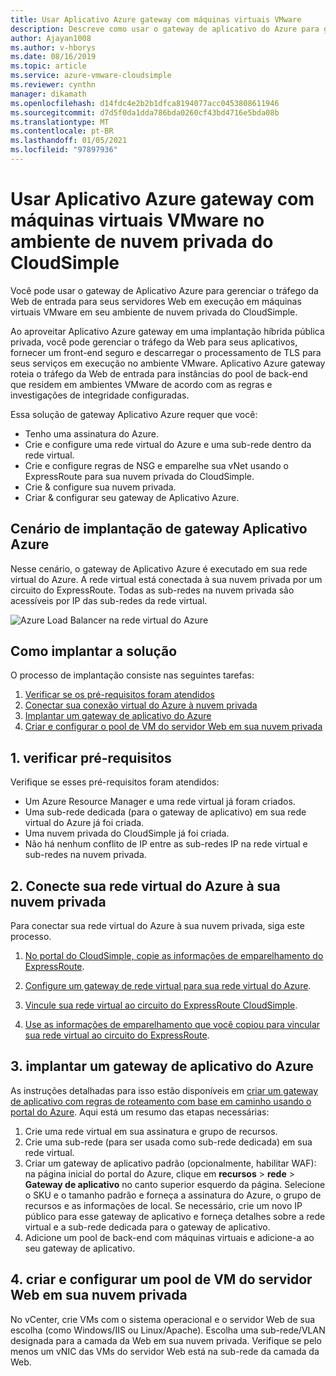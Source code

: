 ```yaml
---
title: Usar Aplicativo Azure gateway com máquinas virtuais VMware
description: Descreve como usar o gateway de aplicativo do Azure para gerenciar o tráfego da Web de entrada para servidores Web em execução em máquinas virtuais VMware ganhe o ambiente de nuvem privada do CloudSimple
author: Ajayan1008
ms.author: v-hborys
ms.date: 08/16/2019
ms.topic: article
ms.service: azure-vmware-cloudsimple
ms.reviewer: cynthn
manager: dikamath
ms.openlocfilehash: d14fdc4e2b2b1dfca8194077acc0453808611946
ms.sourcegitcommit: d7d5f0da1dda786bda0260cf43bd4716e5bda08b
ms.translationtype: MT
ms.contentlocale: pt-BR
ms.lasthandoff: 01/05/2021
ms.locfileid: "97897936"
---
```

# <a name="use-azure-application-gateway-with-vmware-virtual-machines-in-the-cloudsimple-private-cloud-environment"></a>Usar Aplicativo Azure gateway com máquinas virtuais VMware no ambiente de nuvem privada do CloudSimple

Você pode usar o gateway de Aplicativo Azure para gerenciar o tráfego da Web de entrada para seus servidores Web em execução em máquinas virtuais VMware em seu ambiente de nuvem privada do CloudSimple.

Ao aproveitar Aplicativo Azure gateway em uma implantação híbrida pública privada, você pode gerenciar o tráfego da Web para seus aplicativos, fornecer um front-end seguro e descarregar o processamento de TLS para seus serviços em execução no ambiente VMware. Aplicativo Azure gateway roteia o tráfego da Web de entrada para instâncias do pool de back-end que residem em ambientes VMware de acordo com as regras e investigações de integridade configuradas.

Essa solução de gateway Aplicativo Azure requer que você:

* Tenho uma assinatura do Azure.
* Crie e configure uma rede virtual do Azure e uma sub-rede dentro da rede virtual.
* Crie e configure regras de NSG e emparelhe sua vNet usando o ExpressRoute para sua nuvem privada do CloudSimple.
* Crie & configure sua nuvem privada.
* Criar & configurar seu gateway de Aplicativo Azure.

## <a name="azure-application-gateway-deployment-scenario"></a>Cenário de implantação de gateway Aplicativo Azure

Nesse cenário, o gateway de Aplicativo Azure é executado em sua rede virtual do Azure. A rede virtual está conectada à sua nuvem privada por um circuito do ExpressRoute. Todas as sub-redes na nuvem privada são acessíveis por IP das sub-redes da rede virtual.

![Azure Load Balancer na rede virtual do Azure](media/load-balancer-use-case.png)

## <a name="how-to-deploy-the-solution"></a>Como implantar a solução

O processo de implantação consiste nas seguintes tarefas:

1. [Verificar se os pré-requisitos foram atendidos](#1-verify-prerequisites)
2. [Conectar sua conexão virtual do Azure à nuvem privada](#2-connect-your-azure-virtual-network-to-your-private-cloud)
3. [Implantar um gateway de aplicativo do Azure](#3-deploy-an-azure-application-gateway)
4. [Criar e configurar o pool de VM do servidor Web em sua nuvem privada](#4-create-and-configure-a-web-server-vm-pool-in-your-private-cloud)

## <a name="1-verify-prerequisites"></a>1. verificar pré-requisitos

Verifique se esses pré-requisitos foram atendidos:

* Um Azure Resource Manager e uma rede virtual já foram criados.
* Uma sub-rede dedicada (para o gateway de aplicativo) em sua rede virtual do Azure já foi criada.
* Uma nuvem privada do CloudSimple já foi criada.
* Não há nenhum conflito de IP entre as sub-redes IP na rede virtual e sub-redes na nuvem privada.

## <a name="2-connect-your-azure-virtual-network-to-your-private-cloud"></a>2. Conecte sua rede virtual do Azure à sua nuvem privada

Para conectar sua rede virtual do Azure à sua nuvem privada, siga este processo.

1. [No portal do CloudSimple, copie as informações de emparelhamento do ExpressRoute](virtual-network-connection.md).

2. [Configure um gateway de rede virtual para sua rede virtual do Azure](../expressroute/expressroute-howto-add-gateway-portal-resource-manager.md).

3. [Vincule sua rede virtual ao circuito do ExpressRoute CloudSimple](../expressroute/expressroute-howto-linkvnet-portal-resource-manager.md#connect-a-vnet-to-a-circuit---different-subscription).

4. [Use as informações de emparelhamento que você copiou para vincular sua rede virtual ao circuito do ExpressRoute](virtual-network-connection.md).

## <a name="3-deploy-an-azure-application-gateway"></a>3. implantar um gateway de aplicativo do Azure

As instruções detalhadas para isso estão disponíveis em [criar um gateway de aplicativo com regras de roteamento com base em caminho usando o portal do Azure](../application-gateway/create-url-route-portal.md). Aqui está um resumo das etapas necessárias:

1. Crie uma rede virtual em sua assinatura e grupo de recursos.
2. Crie uma sub-rede (para ser usada como sub-rede dedicada) em sua rede virtual.
3. Criar um gateway de aplicativo padrão (opcionalmente, habilitar WAF): na página inicial do portal do Azure, clique em **recursos**  >  **rede**  >  **Gateway de aplicativo** no canto superior esquerdo da página. Selecione o SKU e o tamanho padrão e forneça a assinatura do Azure, o grupo de recursos e as informações de local. Se necessário, crie um novo IP público para esse gateway de aplicativo e forneça detalhes sobre a rede virtual e a sub-rede dedicada para o gateway de aplicativo.
4. Adicione um pool de back-end com máquinas virtuais e adicione-a ao seu gateway de aplicativo.

## <a name="4-create-and-configure-a-web-server-vm-pool-in-your-private-cloud"></a>4. criar e configurar um pool de VM do servidor Web em sua nuvem privada

No vCenter, crie VMs com o sistema operacional e o servidor Web de sua escolha (como Windows/IIS ou Linux/Apache). Escolha uma sub-rede/VLAN designada para a camada da Web em sua nuvem privada. Verifique se pelo menos um vNIC das VMs do servidor Web está na sub-rede da camada da Web.
